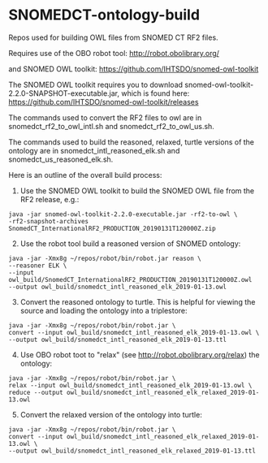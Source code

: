 # SNOMEDCT-ontology-build
Repos used for building OWL files from SNOMED CT RF2 files.

Requires use of the OBO robot tool: http://robot.obolibrary.org/

and SNOMED OWL toolkit: https://github.com/IHTSDO/snomed-owl-toolkit

The SNOMED OWL toolkit requires you to download snomed-owl-toolkit-2.2.0-SNAPSHOT-executable.jar, which is found here: https://github.com/IHTSDO/snomed-owl-toolkit/releases

The commands used to convert the RF2 files to owl are in snomedct_rf2_to_owl_intl.sh and snomedct_rf2_to_owl_us.sh.

The commands used to build the reasoned, relaxed, turtle versions of the ontology are in snomedct_intl_reasoned_elk.sh and snomedct_us_reasoned_elk.sh.

Here is an outline of the overall build process:
1. Use the SNOMED OWL toolkit to build the SNOMED OWL file from the RF2 release, e.g.:
```
java -jar snomed-owl-toolkit-2.2.0-executable.jar -rf2-to-owl \ 
-rf2-snapshot-archives SnomedCT_InternationalRF2_PRODUCTION_20190131T120000Z.zip
```
2. Use the robot tool build a reasoned version of SNOMED ontology:
```
java -jar -Xmx8g ~/repos/robot/bin/robot.jar reason \
--reasoner ELK \
--input owl_build/SnomedCT_InternationalRF2_PRODUCTION_20190131T120000Z.owl
--output owl_build/snomedct_intl_reasoned_elk_2019-01-13.owl
```
3. Convert the reasoned ontology to turtle. This is helpful for viewing the source and loading the ontology into a triplestore:
```
java -jar -Xmx8g ~/repos/robot/bin/robot.jar \
convert --input owl_build/snomedct_intl_reasoned_elk_2019-01-13.owl \
--output owl_build/snomedct_intl_reasoned_elk_2019-01-13.ttl
```
4. Use OBO robot toot to "relax" (see http://robot.obolibrary.org/relax) the ontology:
```
java -jar -Xmx8g ~/repos/robot/bin/robot.jar \
relax --input owl_build/snomedct_intl_reasoned_elk_2019-01-13.owl \
reduce --output owl_build/snomedct_intl_reasoned_elk_relaxed_2019-01-13.owl
```
5. Convert the relaxed version of the ontology into turtle:
```
java -jar -Xmx8g ~/repos/robot/bin/robot.jar \
convert --input owl_build/snomedct_intl_reasoned_elk_relaxed_2019-01-13.owl \
--output owl_build/snomedct_intl_reasoned_elk_relaxed_2019-01-13.ttl
```

